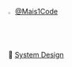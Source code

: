 
<img src="https://d1fdloi71mui9q.cloudfront.net/EpsEm6SMSl6T3eFLNl2s_4f0nE7Yhxf3xpKeF" width="2%" height="2%"> [@Mais1Code](https://www.instagram.com/mais1code/) 
<br>
:honeybee: [System Design](https://www.instagram.com/mangangaba/)
